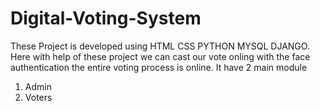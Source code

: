 # Digital-Voting-System
These Project is developed using HTML CSS PYTHON MYSQL DJANGO.
Here with help of these project we can cast our vote onling with the face authentication the entire voting process is online.
It have 2 main module 
1) Admin
2) Voters
